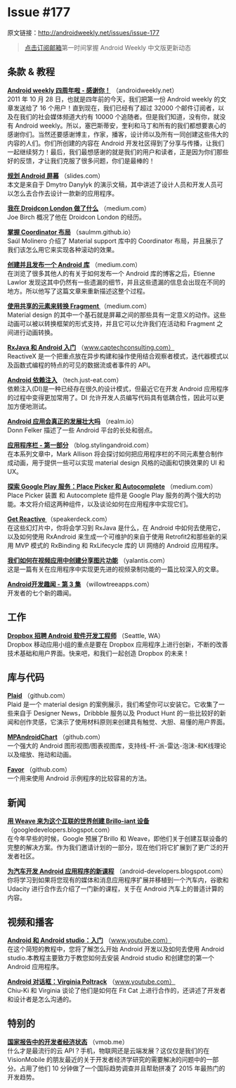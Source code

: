 # Issue #177
>
原文链接：<http://androidweekly.net/issues/issue-177>

> [点击订阅邮箱](http://tinyletter.com/androidweeklycn)第一时间掌握 Android Weekly 中文版更新动态

## 条款 & 教程

**[Android weekly 四周年啦 - 感谢你！](http://androidweekly.net/)**
（androidweekly.net）  
2011 年 10 月 28 日，也就是四年前的今天，我们把第一份 Android weekly 的文章发送给了 16 个用户！直到现在，我们已经有了超过 32000 个邮件订阅者，以及在我们的社会媒体频道大约有 10000 个追随者。但是我们知道，没有你，就没有 Android weekly。所以，塞巴斯蒂安，奎利和马丁和所有的我们都想要衷心的感谢你们。当然还要感谢博主，作家，播客，设计师以及所有一同创建这些伟大的内容的人们。你们所创建的内容在 Android 开发社区得到了分享与传播，让我们一起继续努力！最后，我们最想感谢的就是我们的用户和读者，正是因为你们那些好的反馈，才让我们克服了很多问题，你们是最棒的！

**[规划 Android 屏幕](http://slides.com/dmytrodanylyk/planning-android-screens#/)**
（slides.com）  
本文是来自于 Dmytro Danylyk 的演示文稿，其中讲述了设计人员和开发人员可以怎么去合作去设计一款新的应用程序。

**[我在 Droidcon London 做了什么](https://medium.com/@hitherejoe/things-i-did-at-droidcon-london-3fa45d093f0a#.go5ofk566)**
（medium.com）  
Joe Birch 概况了他在 Droidcon London 的经历。

**[掌握 Coordinator 布局](http://saulmm.github.io/mastering-coordinator/)**
（saulmm.github.io）  
Saúl Molinero 介绍了 Material support 库中的 Coordinator 布局，并且展示了我们该怎么用它来实现各种滚动的效果。

**[创建并且发布一个 Android 库](https://medium.com/@etiennelawlor/the-complete-guide-to-creating-an-android-library-46628b7fc879#.fpcy9pvc7)**
（medium.com）  
在浏览了很多其他人的有关于如何发布一个 Android 库的博客之后，Etienne Lawlor 发现这其中仍然有一些遗漏的细节，并且这些遗漏的信息会出现在不同的地方。所以他写了这篇文章来重新描述这整个过程。

**[使用共享的元素来转换 Fragment ](https://medium.com/@bherbst/fragment-transitions-with-shared-elements-7c7d71d31cbb#.4saqhbqoc)**
（medium.com）  
Material design 的其中一个基石就是屏幕之间的那些具有一定意义的动作。这些动画可以被以转换框架的形式支持，并且它可以允许我们在活动和 Fragment 之间进行动画转换。

**[RxJava 和 Android 入门](http://www.captechconsulting.com/blogs/getting-started-with-rxjava-and-android)**
（www.captechconsulting.com）  
ReactiveX 是一个把重点放在异步构建和操作使用结合观察者模式，迭代器模式以及函数式编程的特点的可见的数据流或者事件的 API。

**[Android 依赖注入](http://tech.just-eat.com/2015/10/26/dependency-injection-on-android/)**
（tech.just-eat.com）  
依赖注入(DI)是一种已经存在很久的设计模式，但最近它在开发 Android 应用程序的过程中变得更加常用了。DI 允许开发人员编写代码具有低耦合性，因此可以更加方便地测试。

**[Android 应用会真正的发展壮大吗](https://realm.io/news/will-the-real-android-please-stand-up/)**
（realm.io）  
Donn Felker 描述了一些 Android 平台的长处和弱点。

**[应用程序栏 - 第一部分](https://blog.stylingandroid.com/appbar-part-1/)**
（blog.stylingandroid.com）  
在本系列文章中，Mark Allison 将会探讨如何把应用程序栏的不同元素整合制作成动画，用于提供一些可以实现 material design 风格的动画和切换效果的 UI 和 UX。

**[探索 Google Play 服务：Place Picker 和 Autocomplete](https://medium.com/@hitherejoe/exploring-play-services-place-picker-autocomplete-150809f739fe#.9ns7yi4oq)**
（medium.com）  
 Place Picker 装置 和 Autocomplete 组件是 Google Play 服务的两个强大的功能。本文将介绍这两种组件，以及谈论如何在应用程序中实现它们。

**[Get Reactive ](https://speakerdeck.com/passsy/get-reactive)**
（speakerdeck.com）  
 在这些幻灯片中，你将会学习到 RxJava 是什么，在 Android 中如何去使用它，以及如何使用 RxAndroid 来生成一个可维护的来自于使用 Retrofit2和那些新的采用 MVP 模式的 RxBinding 和 RxLifecycle 库的 UI 网络的 Android 应用程序。

**[我们如何在视频应用中创建分享图片功能](https://yalantis.com/blog/video-recording-app-development-how-we-built-instagram-for-videos/)**
（yalantis.com）  
这是一篇有关在应用程序中实现更先进的视频录制功能的一篇比较深入的文章。

**[Android开发趣闻 - 第 3 集](http://willowtreeapps.com/blog/android-development-tidbits-no-3/?utm_source=social&utm_medium=social&utm_campaign=android-tidbits-no3_CF)**
（willowtreeapps.com）  
开发者的七个新的趣闻。

## 工作

**[Dropbox 招聘 Android 软件开发工程师](https://www.dropbox.com/jobs/listing/109128)**
（Seattle, WA）  
Dropbox 移动应用小组的重点是要在 Dropbox 应用程序上进行创新，不断的改善技术基础和用户界面。快来吧，和我们一起创造 Dropbox 的未来！

## 库与代码

**[Plaid](https://github.com/nickbutcher/plaid)**
（github.com）  
Plaid 是一个 material design 的案例展示，我们希望你可以安装它。它收集了一些来自于 Designer News，Dribbble 服务以及 Product Hunt 的一些比较好的新闻和创作灵感，它演示了使用材料原则来创建具有触觉、大胆、易懂的用户界面。

**[MPAndroidChart](https://github.com/PhilJay/MPAndroidChart)**
（github.com）  
一个强大的 Android 图形视图/图表视图库，支持线-杆-派-雷达-泡沫-和K线理论以及缩放、拖动和动画。

**[Favor](https://github.com/soarcn/Favor)**
（github.com）  
一个用来使用 Android 示例程序的比较容易的方法。

## 新闻

**[用 Weave 来为这个互联的世界创建 Brillo-iant 设备](http://googledevelopers.blogspot.com/2015/10/building-brillo-iant-devices-with-weave_27.html)**
（googledevelopers.blogspot.com）  
在今年早些的时候，Google 预展了Brillo 和 Weave，即他们关于创建互联设备的完整的解决方案。作为我们邀请计划的一部分，现在他们将它扩展到了更广泛的开发者社区。

**[为汽车开发 Android 应用程序的新课程](http://android-developers.blogspot.com/2015/10/introducing-new-course-on-developing.html)**
（android-developers.blogspot.com）  
你将学习到如果将您现有的媒体和消息应用程序扩展并移植到一个汽车内，谷歌和 Udacity 进行合作去介绍了一门新的课程，关于在 Android 汽车上的普适计算的内容。

## 视频和播客

**[Android 和 Android studio：入门](https://www.youtube.com/watch?v=Z98hXV9GmzY&feature=youtu.be)**
（www.youtube.com）  
在这个简短的教程中，您将了解怎么开始 Android 开发以及如何去使用 Android studio.本教程主要致力于教您如何去安装 Android studio 和创建您的第一个 Android 应用程序。

**[Android 对话框：Virginia Poltrack](https://www.youtube.com/watch?v=4kCwhnAZjwI)**
（www.youtube.com）  
Chiu-Ki 和 Virginia 谈论了他们是如何在 Fit Cat 上进行合作的，还讲述了开发者和设计者是怎么沟通的。

## 特别的

**[国家报告中的开发者经济状态](http://vmob.me/DE1Q16AndroidWeekly)**
（vmob.me）  
什么才是最流行的云 API？手机，物联网还是云端发展？这仅仅是我们的在 VisionMobile 的朋友最近的关于开发者经济学研究的需要解决的问题中的一部分。占用了他们 10 分钟做了一个国际趋势调查并且帮助拼凑了 2015 年最热门的开发趋势。

